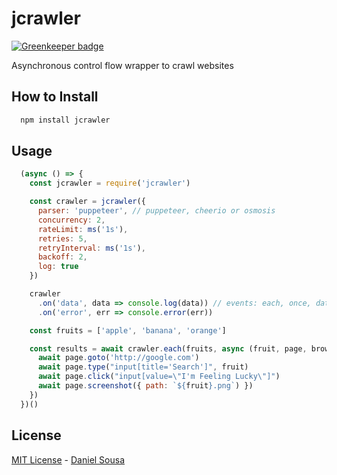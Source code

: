 # jcrawler

[![Greenkeeper badge](https://badges.greenkeeper.io/danielfsousa/jcrawler.svg)](https://greenkeeper.io/)

Asynchronous control flow wrapper to crawl websites

## How to Install

```bash
  npm install jcrawler
```

## Usage

```javascript
  (async () => {
    const jcrawler = require('jcrawler')

    const crawler = jcrawler({
      parser: 'puppeteer', // puppeteer, cheerio or osmosis
      concurrency: 2,
      rateLimit: ms('1s'),
      retries: 5,
      retryInterval: ms('1s'),
      backoff: 2,
      log: true
    })

    crawler
      .on('data', data => console.log(data)) // events: each, once, data and error
      .on('error', err => console.error(err))

    const fruits = ['apple', 'banana', 'orange']

    const results = await crawler.each(fruits, async (fruit, page, browser) => { // using puppeteer
      await page.goto('http://google.com')
      await page.type("input[title='Search']", fruit)
      await page.click("input[value=\"I'm Feeling Lucky\"]")
      await page.screenshot({ path: `${fruit}.png`) })
    })
  })()
```

## License

[MIT License](README.md) - [Daniel Sousa](https://github.com/danielfsousa)
